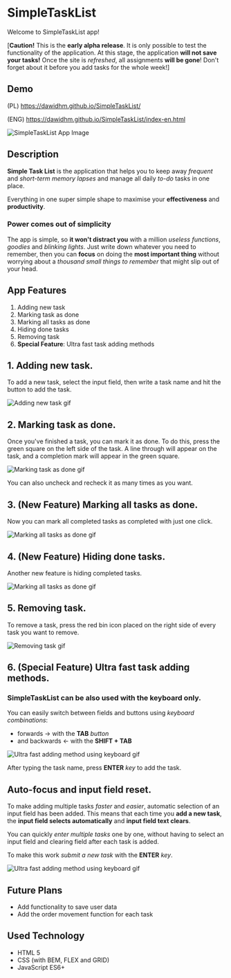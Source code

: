 # SimpleTaskList

Welcome to SimpleTaskList app!

[**Caution!** This is the **early alpha release**. It is only possible to test the functionality of the application. At this stage, the application **will not save your tasks!** Once the site is *refreshed*, all assignments **will be gone**! Don't forget about it before you add tasks for the whole week!]


## Demo

(PL)
https://dawidhm.github.io/SimpleTaskList/

(ENG)
https://dawidhm.github.io/SimpleTaskList/index-en.html


![SimpleTaskList App Image](screenshots/1-simpleTaskList.jpg)


## Description

**Simple Task List** is the application that helps you to keep away *frequent* and *short-term memory lapses* and manage all daily *to-do* tasks in one place.

Everything in one super simple shape to maximise your **effectiveness** and **productivity**.


### Power comes out of simplicity

The app is simple, so **it won't distract you** with a million *useless functions*, *goodies* and *blinking lights*. Just write down whatever you need to remember, then you can **focus** on doing the **most important thing** without worrying about a *thousand small things to remember* that might slip out of your head.


## App Features
1. Adding new task
1. Marking task as done
1. Marking all tasks as done
1. Hiding done tasks
1. Removing task
1. **Special Feature**: Ultra fast task adding methods

## 1. Adding new task.

To add a new task, select the input field, then write a task name and hit the button to add the task.

![Adding new task gif](screenshots/addingNewTask.gif)


## 2. Marking task as done.

Once you've finished a task, you can mark it as done. To do this, press the green square on the left side of the task. A line through will appear on the task, and a completion mark will appear in the green square. 

![Marking task as done gif](screenshots/markSingleDone.gif)

You can also uncheck and recheck it as many times as you want.

## 3. (**New Feature**) Marking all tasks as done.

Now you can mark all completed tasks as completed with just one click.

![Marking all tasks as done gif](screenshots/markAllDone.gif)

## 4. (**New Feature**)  Hiding done tasks.

Another new feature is hiding completed tasks.

![Marking all tasks as done gif](screenshots/hideDoneTasks.gif)

## 5. Removing task.

To remove a task, press the red bin icon placed on the right side of every task you want to remove.

![Removing task gif](screenshots/removeTasks.gif)


## 6. **(Special Feature)** Ultra fast task adding methods.

### **SimpleTaskList can be also used with the keyboard only**. 

You can easily switch between fields and buttons using *keyboard combinations*:

- forwards → with the **TAB** *button* 
- and backwards ← with the **SHIFT + TAB** 

![Ultra fast adding method using keyboard gif](screenshots/specialFeature-a.gif)

After typing the task name, press **ENTER** *key* to add the task.

## **Auto-focus** and **input field reset**.

To make adding multiple tasks *faster* and *easier*, automatic selection of an input field has been added. This means that each time you **add a new task**, the **input field selects automatically** and **input field text clears**. 

You can quickly *enter multiple tasks* one by one, without having to select an input field and clearing field after each task is added.

To make this work *submit a new task* with the **ENTER** *key*. 

![Ultra fast adding method using keyboard gif](screenshots/specialFeature-b.gif)


## Future Plans

- Add functionality to save user data
- Add the order movement function for each task


## Used Technology

- HTML 5
- CSS (with BEM, FLEX and GRID)
- JavaScript ES6+
